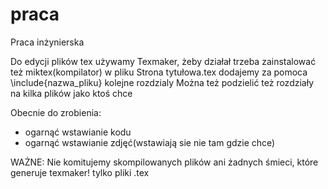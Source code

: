 praca
=====

Praca inżynierska

Do edycji plików tex używamy Texmaker, żeby działał trzeba zainstalować też miktex(kompilator)
w pliku Strona tytułowa.tex dodajemy za pomoca \include{nazwa_pliku} kolejne rozdzialy
Można też podzielić też rozdziały na kilka plików jako ktoś chce

Obecnie do zrobienia:
- ogarnąć wstawianie kodu
- ogarnąć wstawianie zdjęć(wstawiają sie nie tam gdzie chce)


WAŻNE:
Nie komitujemy skompilowanych plików ani żadnych śmieci, które generuje texmaker! tylko pliki .tex
